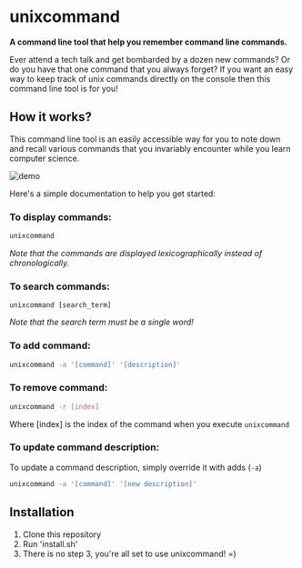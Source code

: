 # unixcommand
**A command line tool that help you remember command line commands.**

Ever attend a tech talk and get bombarded by a dozen new commands? Or do you have that one command that you always forget? If you want an easy way to keep track of unix commands directly on the console then this command line tool is for you!

## How it works?

This command line tool is an easily accessible way for you to note down and recall various commands that you invariably encounter while you learn computer science.

![demo](https://media.giphy.com/media/4GXJX6hjLwstETEgIJ/giphy.gif)

Here's a simple documentation to help you get started:

### To display commands:
```bash
unixcommand
```
*Note that the commands are displayed lexicographically instead of chronologically.*

### To search commands:
```
unixcommand [search_term]
```
*Note that the search term must be a single word!*

### To add command:

```bash
unixcommand -a '[command]' '[description]'
```

### To remove command:
```bash
unixcommand -r [index]
```

Where [index] is the index of the command when you execute `unixcommand`

### To update command description:

To update a command description, simply override it with adds (`-a`)

```bash
unixcommand -a '[command]' '[new description]'
```


## Installation

1) Clone this repository
2) Run 'install.sh'
3) There is no step 3, you're all set to use unixcommand! =)
